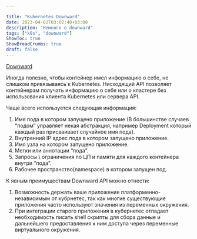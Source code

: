 ```yaml
---

title: "Kubernetes Downward"
date: 2023-04-02T03:02:40+03:00
description: "Немного о downward"
tags: ["k8s", "downward"]
ShowToc: true
ShowBreadCrumbs: true
draft: false
---
```


[Downward](https://kubernetes.io/docs/concepts/workloads/pods/downward-api/)

Иногда полезно, чтобы контейнер имел информацию о себе, не слишком привязываясь к Kubernetes. Нисходящий API позволяет контейнерам получать информацию о себе или о кластере без использования клиента Kubernetes или сервера API.

Чаще всего используется следующая информация:

1. Имя пода в котором запущено приложение (В большинстве случаев “подом” управляет некая абстракция, например Deployment который каждый раз присваивает случайное имя пода).
2. Внутренний IP адрес пода в котором запущено приложение.
3. Имя узла на котором запущено приложение.
4. Метки или аннотации “пода”.
5. Запросы \ ограничения по ЦП и памяти для каждого контейнера внутри “пода”.
6. Рабочее пространство(namespace) в котором запущен под.

К явным преимуществам Downward API можно отнести:

1. Возможность держать ваше приложение платформенно-независимым от кубрнетес, так как многие существующие приложения часто используют значения из переменных окружения.
2. При интеграции старого приложения в кубернетес отпадает необходимость писать shell скрипты для сбора данные и дальнейшего предоставления к ним доступа через переменные виртуального окружения.
